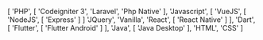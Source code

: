 [
  'PHP',
  [
    'Codeigniter 3',
    'Laravel',
    'Php Native'
  ],
  'Javascript',
  [
    'VueJS',
    [
      'NodeJS',
      [
        'Express'
      ]
    ]
    'JQuery',
    'Vanilla',
    'React',
    [
      'React Native'
    ]
  ],
  'Dart',
  [
    'Flutter',
    [
      'Flutter Android'
    ]
  ],
  'Java',
  [
    'Java Desktop'
  ],
  'HTML',
  'CSS'
]

